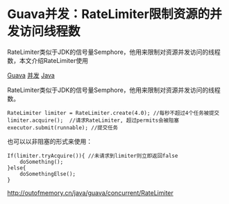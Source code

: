 # Guava并发：RateLimiter限制资源的并发访问线程数

RateLimiter类似于JDK的信号量Semphore，他用来限制对资源并发访问的线程数，本文介绍RateLimiter使用

[Guava](http://outofmemory.cn/tag/Guava) [并发](http://outofmemory.cn/tag/%E5%B9%B6%E5%8F%91) [Java](http://outofmemory.cn/tag/Java)

RateLimiter类似于JDK的信号量Semphore，他用来限制对资源并发访问的线程数。

```
RateLimiter limiter = RateLimiter.create(4.0); //每秒不超过4个任务被提交
limiter.acquire();  //请求RateLimiter, 超过permits会被阻塞
executor.submit(runnable); //提交任务
```

也可以以非阻塞的形式来使用：

```
If(limiter.tryAcquire()){ //未请求到limiter则立即返回false
    doSomething();
}else{
    doSomethingElse();
}
```





http://outofmemory.cn/java/guava/concurrent/RateLimiter